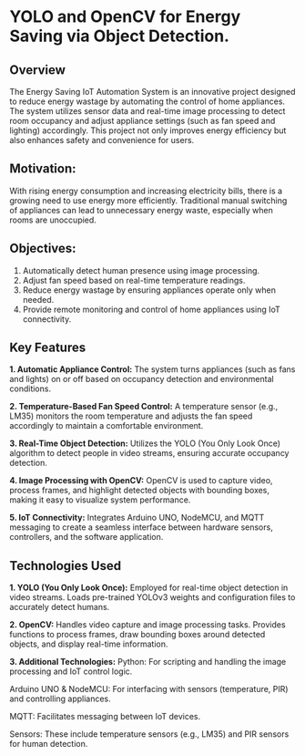 # YOLO and OpenCV for Energy Saving via Object Detection.

## Overview
The Energy Saving IoT Automation System is an innovative project designed to reduce energy wastage by automating the control of home appliances. The system utilizes sensor data and real-time image processing to detect room occupancy and adjust appliance settings (such as fan speed and lighting) accordingly. This project not only improves energy efficiency but also enhances safety and convenience for users.

## Motivation:
With rising energy consumption and increasing electricity bills, there is a growing need to use energy more efficiently. Traditional manual switching of appliances can lead to unnecessary energy waste, especially when rooms are unoccupied.

## Objectives:
1. Automatically detect human presence using image processing.
2. Adjust fan speed based on real-time temperature readings.
3. Reduce energy wastage by ensuring appliances operate only when needed.
4. Provide remote monitoring and control of home appliances using IoT connectivity.

## Key Features
**1. Automatic Appliance Control:**
The system turns appliances (such as fans and lights) on or off based on occupancy detection and environmental conditions.

**2. Temperature-Based Fan Speed Control:**
A temperature sensor (e.g., LM35) monitors the room temperature and adjusts the fan speed accordingly to maintain a comfortable environment.

**3. Real-Time Object Detection:**
Utilizes the YOLO (You Only Look Once) algorithm to detect people in video streams, ensuring accurate occupancy detection.

**4. Image Processing with OpenCV:**
OpenCV is used to capture video, process frames, and highlight detected objects with bounding boxes, making it easy to visualize system performance.

**5. IoT Connectivity:**
Integrates Arduino UNO, NodeMCU, and MQTT messaging to create a seamless interface between hardware sensors, controllers, and the software application.

## Technologies Used
**1. YOLO (You Only Look Once):**
Employed for real-time object detection in video streams.
Loads pre-trained YOLOv3 weights and configuration files to accurately detect humans.

**2. OpenCV:**
Handles video capture and image processing tasks.
Provides functions to process frames, draw bounding boxes around detected objects, and display real-time information.

**3. Additional Technologies:**
Python: For scripting and handling the image processing and IoT control logic.

Arduino UNO & NodeMCU: For interfacing with sensors (temperature, PIR) and controlling appliances.

MQTT: Facilitates messaging between IoT devices.

Sensors: These include temperature sensors (e.g., LM35) and PIR sensors for human detection.  

